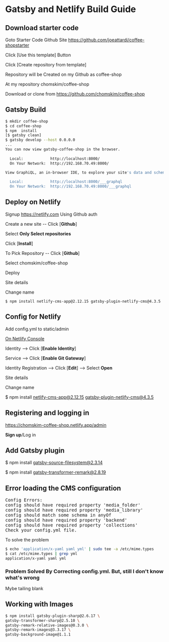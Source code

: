 
# Gatsby and Netlify Build Guide

## Download starter code

Goto Starter Code Github Site https://github.com/joeattardi/coffee-shopstarter  

Click [Use this template] Button  

Click [Create repository from template]  

Repository will be Created on my Github as coffee-shop  

At my repository chomskim/coffee-shop  

Download or clone from https://github.com/chomskim/coffee-shop  


## Gatsby Build 

```sh
$ mkdir coffee-shop  
$ cd coffee-shop  
$ npm  install
[$ gatsby clean]
$ gatsby develop --host 0.0.0.0
...
You can now view gatsby-coffee-shop in the browser.
⠀
  Local:            http://localhost:8000/
  On Your Network:  http://192.168.70.49:8000/

View GraphiQL, an in-browser IDE, to explore your site's data and schema
⠀
  Local:            http://localhost:8000/___graphql
  On Your Network:  http://192.168.70.49:8000/___graphql

```

## Deploy on Netlify

Signup https://netlify.com Using Github auth

Create a new site -- Click [**Github**]

Select **Only Select repositories**

Click [**Install**]

To Pick Repository -- Click [**Github**]

Select chomskim/coffee-shop

Deploy  

Site details  

Change name  


`$ npm install netlify-cms-app@2.12.15 gatsby-plugin-netlify-cms@4.3.5`

## Config for Netlify

Add config.yml to static/admin

[On Netlify Console](https://app.netlify.com/sites/chomskim-coffee-shop/settings/general)

Identity --> Click [**Enable Identity**]

Service --> Click [**Enable Git Gateway**]

Identity Registration --> Click [**Edit**] --> Select **Open**


Site details  

Change name  


$ npm install netlify-cms-app@2.12.15 gatsby-plugin-netlify-cms@4.3.5


## Registering and logging in

https://chomskim-coffee-shop.netlify.app/admin

**Sign up**/Log in


## Add Gatsby plugin

$ npm install gatsby-source-filesystem@2.3.14

$ npm install gatsby-transformer-remark@2.8.19


## Error loading the CMS configuration
<pre>
Config Errors:
config should have required property 'media_folder'
config should have required property 'media_library'
config should match some schema in anyOf
config should have required property 'backend'
config should have required property 'collections'
Check your config.yml file.
</pre>

To solve the problem

```sh
$ echo 'application/x-yaml yaml yml' | sudo tee -a /etc/mime.types
$ cat /etc/mime.types | grep yml
application/x-yaml yaml yml
```

### Problem Solved By Correcting config.yml. But, still I don\'t know what\'s wrong

Mybe tailing blank

## Working with Images

```sh
$ npm install gatsby-plugin-sharp@2.6.17 \
gatsby-transformer-sharp@2.5.10 \
gatsby-remark-relative-images@0.3.0 \
gatsby-remark-images@3.3.17 \
gatsby-background-image@1.1.1
```


